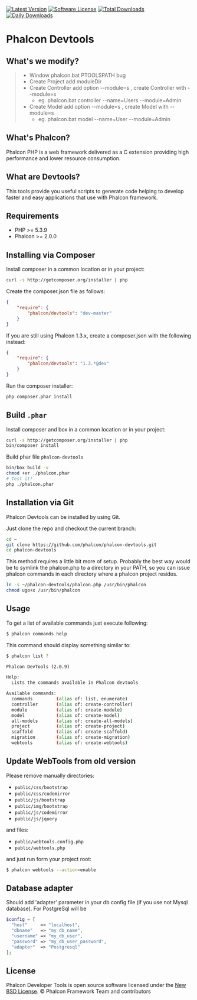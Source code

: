 [![Latest Version](https://img.shields.io/packagist/v/phalcon/devtools.svg?style=flat-square)](https://github.com/phalcon/incubator/devtools)
[![Software License](https://img.shields.io/badge/license-BSD--3-brightgreen.svg?style=flat-square)][1]
[![Total Downloads](https://img.shields.io/packagist/dt/phalcon/devtools.svg?style=flat-square)](https://packagist.org/packages/phalcon/devtools)
[![Daily Downloads](https://img.shields.io/packagist/dd/phalcon/devtools.svg?style=flat-square)](https://packagist.org/packages/phalcon/devtools)

# Phalcon Devtools

## What's we modify?

> * Window phalcon.bat PTOOLSPATH bug
> * Create Project add moduleDir 
> * Create Controller add option --module=s , create Controller with --module=s
> 	* eg. phalcon.bat controller --name=Users --module=Admin
> * Create Model add option --module=s , create Model with --module=s
> 	* eg. phalcon.bat model --name=User --module=Admin


## What's Phalcon?

Phalcon PHP is a web framework delivered as a C extension providing high performance and lower resource consumption.

## What are Devtools?

This tools provide you useful scripts to generate code helping to develop faster and easy applications that use
with Phalcon framework.

## Requirements

* PHP >= 5.3.9
* Phalcon >= 2.0.0

## Installing via Composer

Install composer in a common location or in your project:

```bash
curl -s http://getcomposer.org/installer | php
```

Create the composer.json file as follows:

```json
{
    "require": {
        "phalcon/devtools": "dev-master"
    }
}
```

If you are still using Phalcon 1.3.x, create a composer.json with the following instead:

```json
{
    "require": {
        "phalcon/devtools": "1.3.*@dev"
    }
}
```

Run the composer installer:

```bash
php composer.phar install
```

## Build `.phar`

Install composer and box in a common location or in your project:
```bash
curl -s http://getcomposer.org/installer | php
bin/composer install
```

Build phar file `phalcon-devtools`
```bash
bin/box build -v
chmod +xr ./phalcon.phar
# Test it!
php ./phalcon.phar
```

## Installation via Git

Phalcon Devtools can be installed by using Git.

Just clone the repo and checkout the current branch:

```bash
cd ~
git clone https://github.com/phalcon/phalcon-devtools.git
cd phalcon-devtools
```

This method requires a little bit more of setup. Probably the best way would be to symlink
the phalcon.php to a directory in your PATH, so you can issue phalcon commands in each directory
where a phalcon project resides.

```bash
ln -s ~/phalcon-devtools/phalcon.php /usr/bin/phalcon
chmod ugo+x /usr/bin/phalcon
```

## Usage

To get a list of available commands just execute following:

```bash
$ phalcon commands help
```

This command should display something similar to:

```bash
$ phalcon list ?

Phalcon DevTools (2.0.9)

Help:
  Lists the commands available in Phalcon devtools

Available commands:
  commands         (alias of: list, enumerate)
  controller       (alias of: create-controller)
  module           (alias of: create-module)
  model            (alias of: create-model)
  all-models       (alias of: create-all-models)
  project          (alias of: create-project)
  scaffold         (alias of: create-scaffold)
  migration        (alias of: create-migration)
  webtools         (alias of: create-webtools)
```

## Update WebTools from old version

Please remove manually directories:

* `public/css/bootstrap`
* `public/css/codemirror`
* `public/js/bootstrap`
* `public/img/bootstrap`
* `public/js/codemirror`
* `public/js/jquery`

and files:

* `public/webtools.config.php`
* `public/webtools.php`

and just run form your project root:

```bash
$ phalcon webtools --action=enable
```

## Database adapter

Should add 'adapter' parameter in your db config file (if you use not Mysql database). For PostgreSql will be

```php
$config = [
  "host"     => "localhost",
  "dbname"   => "my_db_name",
  "username" => "my_db_user",
  "password" => "my_db_user_password",
  "adapter"  => "Postgresql"
];
```

## License

Phalcon Developer Tools is open source software licensed under the [New BSD License][1].
© Phalcon Framework Team and contributors

[1]: docs/LICENSE.md
